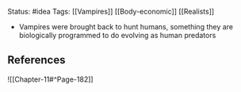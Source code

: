 Status: #idea
Tags: [[Vampires]] [[Body-economic]] [[Realists]]

* Vampires were brought back to hunt humans, something they are biologically programmed to do evolving as human predators

## References

![[Chapter-11#^Page-182]]